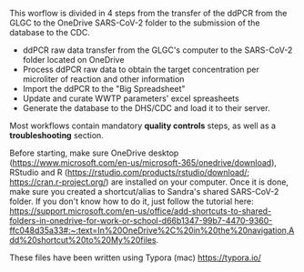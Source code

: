 This worflow is divided in 4 steps from the transfer of the ddPCR from the GLGC to the OneDrive SARS-CoV-2 folder to the submission of the database to the CDC. 

- ddPCR raw data transfer from the GLGC's computer to the SARS-CoV-2 folder located on OneDrive
- Process ddPCR raw data to obtain the target concentration per microliter of reaction and other information
- Import the ddPCR to the "Big Spreadsheet"
- Update and curate WWTP parameters' excel spreasheets
- Generate the database to the DHS/CDC and load it to their server.

Most workflows contain mandatory **quality controls** steps, as well as a **troubleshooting** section.


Before starting, make sure OneDrive desktop (https://www.microsoft.com/en-us/microsoft-365/onedrive/download), RStudio and R (https://rstudio.com/products/rstudio/download/; https://cran.r-project.org/) are installed on your computer. Once it is done, make sure you created a shortcut/alias to Sandra's shared SARS-CoV-2 folder. If you don't know how to do it, just follow the tutorial here: https://support.microsoft.com/en-us/office/add-shortcuts-to-shared-folders-in-onedrive-for-work-or-school-d66b1347-99b7-4470-9360-ffc048d35a33#:~:text=In%20OneDrive%2C%20in%20the%20navigation,Add%20shortcut%20to%20My%20files.





These files have been written using Typora (mac)
https://typora.io/

